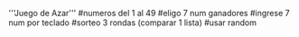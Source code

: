 '''Juego de Azar'''
#numeros del 1 al 49
#eligo 7 num ganadores
#ingrese 7 num por teclado
#sorteo 3 rondas (comparar 1 lista)
#usar random
